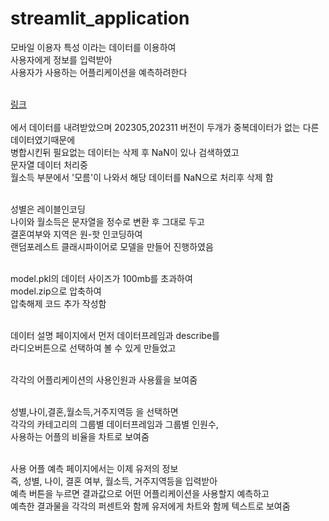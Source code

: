 # streamlit_application


모바일 이용자 특성 이라는 데이터를 이용하여<br/>
사용자에게 정보를 입력받아<br/>
사용자가 사용하는 어플리케이션을 예측하려한다<br/><br/>

[링크](https://www.bigdata-culture.kr/bigdata/user/data_market/detail.do?id=9f027c94-92fd-4eeb-bf1c-7532f9c8375e, "문화 빅데이터 플랫폼")<br/>  
에서 데이터를 내려받았으며  202305,202311 버전이 두개가 중복데이터가 없는 다른 데이터였기때문에<br/>
병합시킨뒤 필요없는 데이터는 삭제 후 NaN이 있나 검색하였고<br/>
문자열 데이터 처리중<br/>
월소득 부분에서 '모름'이 나와서 해당 데이터를 NaN으로 처리후 삭제 함<br/><br/>

성별은 레이블인코딩<br/>
나이와 월소득은 문자열을 정수로 변환 후 그대로 두고<br/>
결혼여부와 지역은 원-핫 인코딩하여<br/>
랜덤포레스트 클래시파이어로 모델을 만들어 진행하였음<br/><br/>


model.pkl의 데이터 사이즈가 100mb를 초과하여<br/>
model.zip으로 압축하여<br/>
압축해제 코드 추가 작성함<br/><br/>

데이터 설명 페이지에서 먼저 데이터프레임과 describe를<br/>
라디오버튼으로 선택하여 볼 수 있게 만들었고<br/><br/>

각각의 어플리케이션의 사용인원과 사용률을 보여줌<br/><br/>

성별,나이,결혼,월소득,거주지역등 을 선택하면<br/>
각각의 카테고리의 그룹별 데이터프레임과 그룹별 인원수,<br/>
사용하는 어플의 비율을 차트로 보여줌<br/><br/>

사용 어플 예측 페이지에서는 이제 유저의 정보<br/>
즉, 성별, 나이, 결혼 여부, 월소득, 거주지역등을 입력받아<br/>
예측 버튼을 누르면 결과값으로 어떤 어플리케이션을 사용할지 예측하고<br/>
예측한 결과물을 각각의 퍼센트와 함께 유저에게 차트와 함께 텍스트로 보여줌<br/>




